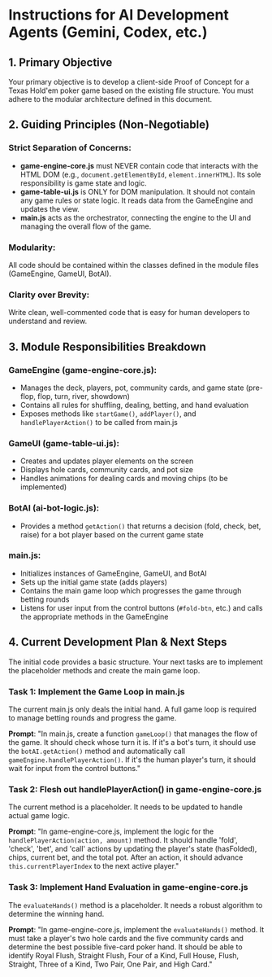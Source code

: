 
# Instructions for AI Development Agents (Gemini, Codex, etc.)

## 1. Primary Objective

Your primary objective is to develop a client-side Proof of Concept for a Texas Hold'em poker game based on the existing file structure. You must adhere to the modular architecture defined in this document.

## 2. Guiding Principles (Non-Negotiable)

### Strict Separation of Concerns:
- **game-engine-core.js** must NEVER contain code that interacts with the HTML DOM (e.g., `document.getElementById`, `element.innerHTML`). Its sole responsibility is game state and logic.
- **game-table-ui.js** is ONLY for DOM manipulation. It should not contain any game rules or state logic. It reads data from the GameEngine and updates the view.
- **main.js** acts as the orchestrator, connecting the engine to the UI and managing the overall flow of the game.

### Modularity:
All code should be contained within the classes defined in the module files (GameEngine, GameUI, BotAI).

### Clarity over Brevity:
Write clean, well-commented code that is easy for human developers to understand and review.

## 3. Module Responsibilities Breakdown

### GameEngine (game-engine-core.js):
- Manages the deck, players, pot, community cards, and game state (pre-flop, flop, turn, river, showdown)
- Contains all rules for shuffling, dealing, betting, and hand evaluation
- Exposes methods like `startGame()`, `addPlayer()`, and `handlePlayerAction()` to be called from main.js

### GameUI (game-table-ui.js):
- Creates and updates player elements on the screen
- Displays hole cards, community cards, and pot size
- Handles animations for dealing cards and moving chips (to be implemented)

### BotAI (ai-bot-logic.js):
- Provides a method `getAction()` that returns a decision (fold, check, bet, raise) for a bot player based on the current game state

### main.js:
- Initializes instances of GameEngine, GameUI, and BotAI
- Sets up the initial game state (adds players)
- Contains the main game loop which progresses the game through betting rounds
- Listens for user input from the control buttons (`#fold-btn`, etc.) and calls the appropriate methods in the GameEngine

## 4. Current Development Plan & Next Steps

The initial code provides a basic structure. Your next tasks are to implement the placeholder methods and create the main game loop.

### Task 1: Implement the Game Loop in main.js
The current main.js only deals the initial hand. A full game loop is required to manage betting rounds and progress the game.

**Prompt**: "In main.js, create a function `gameLoop()` that manages the flow of the game. It should check whose turn it is. If it's a bot's turn, it should use the `botAI.getAction()` method and automatically call `gameEngine.handlePlayerAction()`. If it's the human player's turn, it should wait for input from the control buttons."

### Task 2: Flesh out handlePlayerAction() in game-engine-core.js
The current method is a placeholder. It needs to be updated to handle actual game logic.

**Prompt**: "In game-engine-core.js, implement the logic for the `handlePlayerAction(action, amount)` method. It should handle 'fold', 'check', 'bet', and 'call' actions by updating the player's state (hasFolded), chips, current bet, and the total pot. After an action, it should advance `this.currentPlayerIndex` to the next active player."

### Task 3: Implement Hand Evaluation in game-engine-core.js
The `evaluateHands()` method is a placeholder. It needs a robust algorithm to determine the winning hand.

**Prompt**: "In game-engine-core.js, implement the `evaluateHands()` method. It must take a player's two hole cards and the five community cards and determine the best possible five-card poker hand. It should be able to identify Royal Flush, Straight Flush, Four of a Kind, Full House, Flush, Straight, Three of a Kind, Two Pair, One Pair, and High Card."
